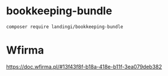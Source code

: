 # bookkeeping-bundle

```
composer require landingi/bookkeeping-bundle
```

# Wfirma

https://doc.wfirma.pl/#13f43f8f-b18a-418e-b11f-3ea079deb382

